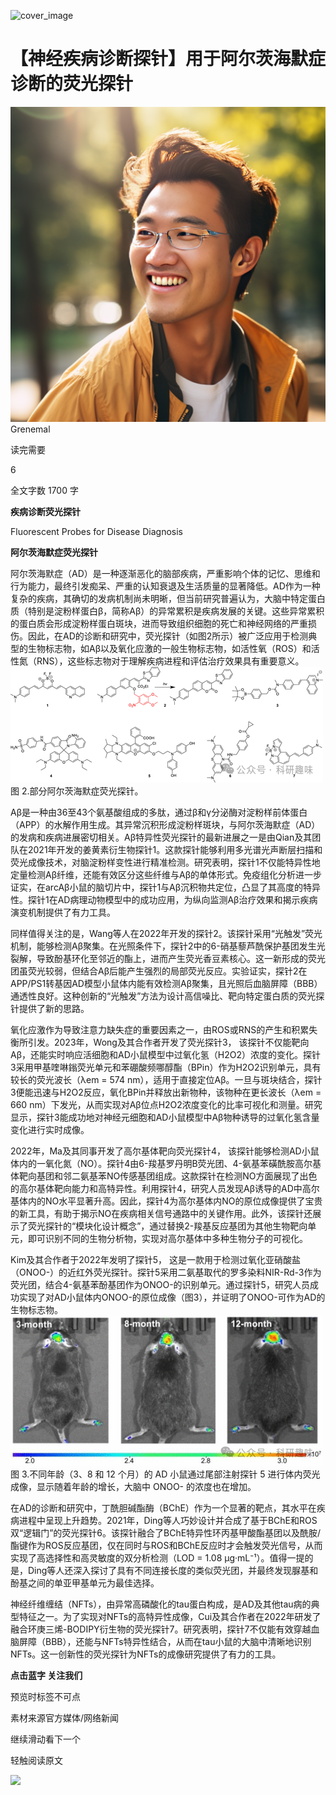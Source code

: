 ﻿![cover_image](https://mmbiz.qpic.cn/mmbiz_jpg/wzBk7nZmzgr6rAZPj7CXMFvicC3Twiceq1iczoESadSCZg2F7C8qJM8SBk1sAfqjy3xrcjLNdSA1Zjia0P9zJgRuEQ/0?wx_fmt=jpeg) 

#  【神经疾病诊断探针】用于阿尔茨海默症诊断的荧光探针 
 


![](../asset/2024-06-07_0f378f20603ce5339993b7f58a5286d8_0.png)
Grenemal

读完需要

6

全文字数 1700 字

**疾病诊断荧光探针**

Fluorescent Probes for Disease Diagnosis

**阿尔茨海默症荧光探针**

阿尔茨海默症（AD）是一种逐渐恶化的脑部疾病，严重影响个体的记忆、思维和行为能力，最终引发痴呆、严重的认知衰退及生活质量的显著降低。AD作为一种复杂的疾病，其确切的发病机制尚未明晰，但当前研究普遍认为，大脑中特定蛋白质（特别是淀粉样蛋白β，简称Aβ）的异常累积是疾病发展的关键。这些异常累积的蛋白质会形成淀粉样蛋白斑块，进而导致组织细胞的死亡和神经网络的严重损伤。因此，在AD的诊断和研究中，荧光探针（如图2所示）被广泛应用于检测典型的生物标志物，如Aβ以及氧化应激的一般生物标志物，如活性氧（ROS）和活性氮（RNS），这些标志物对于理解疾病进程和评估治疗效果具有重要意义。
![](../asset/2024-06-07_6b23c6bf61c58e4c3c4bf1b2072f9a6b_1.png)
图 2.部分阿尔茨海默症荧光探针。

Aβ是一种由36至43个氨基酸组成的多肽，通过β和γ分泌酶对淀粉样前体蛋白（APP）的水解作用生成。其异常沉积形成淀粉样斑块，与阿尔茨海默症（AD）的发病和疾病进展密切相关。Aβ特异性荧光探针的最新进展之一是由Qian及其团队在2021年开发的姜黄素衍生物探针1。这款探针能够利用多光谱光声断层扫描和荧光成像技术，对脑淀粉样变性进行精准检测。研究表明，探针1不仅能特异性地定量检测Aβ纤维，还能有效区分这些纤维与Aβ的单体形式。免疫组化分析进一步证实，在arcAβ小鼠的脑切片中，探针1与Aβ沉积物共定位，凸显了其高度的特异性。探针1在AD病理动物模型中的成功应用，为纵向监测Aβ治疗效果和揭示疾病演变机制提供了有力工具。

同样值得关注的是，Wang等人在2022年开发的探针2。该探针采用“光触发”荧光机制，能够检测Aβ聚集。在光照条件下，探针2中的6-硝基藜芦酰保护基团发生光裂解，导致酚基环化至邻近的酯上，进而产生荧光香豆素核心。这一新形成的荧光团虽荧光较弱，但结合Aβ后能产生强烈的局部荧光反应。实验证实，探针2在APP/PS1转基因AD模型小鼠体内能有效检测Aβ聚集，且光照后血脑屏障（BBB）通透性良好。这种创新的“光触发”方法为设计高信噪比、靶向特定蛋白质的荧光探针提供了新的思路。

氧化应激作为导致注意力缺失症的重要因素之一，由ROS或RNS的产生和积累失衡所引发。2023年，Wong及其合作者开发了荧光探针3， 该探针不仅能靶向Aβ，还能实时响应活细胞和AD小鼠模型中过氧化氢（H2O2）浓度的变化。探针3采用甲基喹啉鎓荧光单元和苯硼酸频哪醇酯（BPin）作为H2O2识别单元，具有较长的荧光波长（λem = 574 nm），适用于直接定位Aβ。一旦与斑块结合，探针3便能迅速与H2O2反应，氧化BPin并释放出新物种，该物种在更长波长（λem = 660 nm）下发光，从而实现对Aβ位点H2O2浓度变化的比率可视化和测量。研究显示，探针3能成功地对神经元细胞和AD小鼠模型中Aβ物种诱导的过氧化氢含量变化进行实时成像。

2022年，Ma及其同事开发了高尔基体靶向荧光探针4， 该探针能够检测AD小鼠体内的一氧化氮（NO）。探针4由6-羧基罗丹明B荧光团、4-氨基苯磺酰胺高尔基体靶向基团和邻二氨基苯NO传感基团组成。这款探针在检测NO方面展现了出色的高尔基体靶向能力和高特异性。利用探针4，研究人员发现Aβ诱导的AD中高尔基体内的NO水平显著升高。因此，探针4为高尔基体内NO的原位成像提供了宝贵的新工具，有助于揭示NO在疾病相关信号通路中的关键作用。此外，该探针还展示了荧光探针的“模块化设计概念”，通过替换2-羧基反应基团为其他生物靶向单元，即可识别不同的生物分析物，实现对高尔基体中多种生物分子的可视化。

Kim及其合作者于2022年发明了探针5， 这是一款用于检测过氧化亚硝酸盐（ONOO-）的近红外荧光探针。探针5采用二氨基取代的罗多染料NIR-Rd-3作为荧光团，结合4-氨基苯酚基团作为ONOO-的识别单元。通过探针5，研究人员成功实现了对AD小鼠体内ONOO-的原位成像（图3），并证明了ONOO-可作为AD的生物标志物。
![](../asset/2024-06-07_25581511b4c8d1f6267c96128b595e57_2.png)
图 3.不同年龄（3、8 和 12 个月）的 AD 小鼠通过尾部注射探针 5 进行体内荧光成像，显示随着年龄的增长，大脑中 ONOO- 的浓度也在增加。

在AD的诊断和研究中，丁酰胆碱酯酶（BChE）作为一个显著的靶点，其水平在疾病进程中呈现上升趋势。2021年，Ding等人巧妙设计并合成了基于BChE和ROS双“逻辑门”的荧光探针6。该探针融合了BChE特异性环丙基甲酸酯基团以及酰胺/酯键作为ROS反应基团，仅在同时与ROS和BChE反应时才会触发荧光信号，从而实现了高选择性和高灵敏度的双分析检测（LOD = 1.08 μg·mL⁻¹）。值得一提的是，Ding等人还深入探讨了具有不同连接长度的类似荧光团，并最终发现脲基和酚基之间的单亚甲基单元为最佳选择。

神经纤维缠结（NFTs），由异常高磷酸化的tau蛋白构成，是AD及其他tau病的典型特征之一。为了实现对NFTs的高特异性成像，Cui及其合作者在2022年研发了融合环庚三烯-BODIPY衍生物的荧光探针7。研究表明，探针7不仅能有效穿越血脑屏障（BBB），还能与NFTs特异性结合，从而在tau小鼠的大脑中清晰地识别NFTs。这一创新性的荧光探针为NFTs的成像研究提供了有力的工具。

**点击蓝字 关注我们**

预览时标签不可点

素材来源官方媒体/网络新闻

  继续滑动看下一个 

 轻触阅读原文 

  ![](http://mmbiz.qpic.cn/mmbiz_png/wzBk7nZmzgq7v9Dg22Sz7VtfIJUOJaRx0AfgRtlrKZzKwOhTlicicAor2tvrgf1LUONnpYH3wKPRRrtL6nCvs0tQ/0?wx_fmt=png)  

